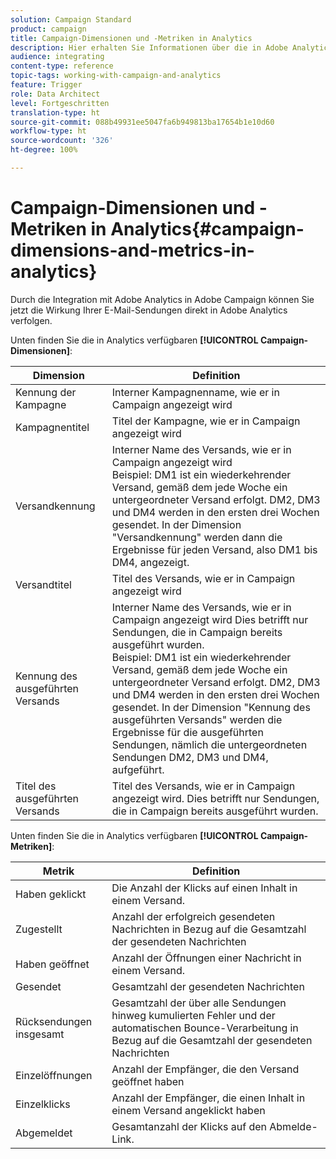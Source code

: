 ```yaml
---
solution: Campaign Standard
product: campaign
title: Campaign-Dimensionen und -Metriken in Analytics
description: Hier erhalten Sie Informationen über die in Adobe Analytics verfügbaren Dimensionen, mit denen Ihre E-Mail-Sendungen in Adobe Campaign verfolgt werden können.
audience: integrating
content-type: reference
topic-tags: working-with-campaign-and-analytics
feature: Trigger
role: Data Architect
level: Fortgeschritten
translation-type: ht
source-git-commit: 088b49931ee5047fa6b949813ba17654b1e10d60
workflow-type: ht
source-wordcount: '326'
ht-degree: 100%

---
```



# Campaign-Dimensionen und -Metriken in Analytics{#campaign-dimensions-and-metrics-in-analytics}

Durch die Integration mit Adobe Analytics in Adobe Campaign können Sie jetzt die Wirkung Ihrer E-Mail-Sendungen direkt in Adobe Analytics verfolgen.

Unten finden Sie die in Analytics verfügbaren **[!UICONTROL Campaign-Dimensionen]**:

<table> 
 <thead> 
  <tr> 
   <th> Dimension<br /> </th> 
   <th> Definition<br /> </th> 
  </tr> 
 </thead> 
 <tbody> 
  <tr> 
   <td> Kennung der Kampagne<br /> </td> 
   <td> Interner Kampagnenname, wie er in Campaign angezeigt wird<br /> </td> 
  </tr> 
  <tr> 
   <td> Kampagnentitel<br /> </td> 
   <td> Titel der Kampagne, wie er in Campaign angezeigt wird<br /> </td> 
  </tr> 
  <tr> 
   <td> Versandkennung<br /> </td> 
   <td> Interner Name des Versands, wie er in Campaign angezeigt wird<br /> Beispiel: DM1 ist ein wiederkehrender Versand, gemäß dem jede Woche ein untergeordneter Versand erfolgt. DM2, DM3 und DM4 werden in den ersten drei Wochen gesendet. In der Dimension "Versandkennung" werden dann die Ergebnisse für jeden Versand, also DM1 bis DM4, angezeigt. <br /> </td> 
  </tr> 
  <tr> 
   <td> Versandtitel<br /> </td> 
   <td> Titel des Versands, wie er in Campaign angezeigt wird<br /> </td> 
  </tr> 
  <tr> 
   <td> Kennung des ausgeführten Versands<br /> </td> 
   <td> Interner Name des Versands, wie er in Campaign angezeigt wird Dies betrifft nur Sendungen, die in Campaign bereits ausgeführt wurden.<br /> Beispiel: DM1 ist ein wiederkehrender Versand, gemäß dem jede Woche ein untergeordneter Versand erfolgt. DM2, DM3 und DM4 werden in den ersten drei Wochen gesendet. In der Dimension "Kennung des ausgeführten Versands" werden die Ergebnisse für die ausgeführten Sendungen, nämlich die untergeordneten Sendungen DM2, DM3 und DM4, aufgeführt. <br /> </td> 
  </tr> 
  <tr> 
   <td> Titel des ausgeführten Versands<br /> </td> 
   <td> Titel des Versands, wie er in Campaign angezeigt wird. Dies betrifft nur Sendungen, die in Campaign bereits ausgeführt wurden.<br /> </td> 
  </tr> 
 </tbody> 
</table>

Unten finden Sie die in Analytics verfügbaren **[!UICONTROL Campaign-Metriken]**:

<table> 
 <thead> 
  <tr> 
   <th> Metrik<br /> </th> 
   <th> Definition<br /> </th> 
  </tr> 
 </thead> 
 <tbody> 
  <tr> 
   <td> Haben geklickt<br /> </td> 
   <td> Die Anzahl der Klicks auf einen Inhalt in einem Versand.<br /> </td> 
  </tr> 
  <tr> 
   <td> Zugestellt<br /> </td> 
   <td> Anzahl der erfolgreich gesendeten Nachrichten in Bezug auf die Gesamtzahl der gesendeten Nachrichten<br /> </td> 
  </tr> 
  <tr> 
   <td> Haben geöffnet<br /> </td> 
   <td> Anzahl der Öffnungen einer Nachricht in einem Versand.<br /> </td> 
  </tr> 
  <tr> 
   <td> Gesendet<br /> </td> 
   <td> Gesamtzahl der gesendeten Nachrichten<br /> </td> 
  </tr> 
  <tr> 
   <td> Rücksendungen insgesamt<br /> </td> 
   <td> Gesamtzahl der über alle Sendungen hinweg kumulierten Fehler und der automatischen Bounce-Verarbeitung in Bezug auf die Gesamtzahl der gesendeten Nachrichten<br /> </td> 
  </tr> 
  <tr> 
   <td> Einzelöffnungen<br /> </td> 
   <td> Anzahl der Empfänger, die den Versand geöffnet haben<br /> </td> 
  </tr> 
  <tr> 
   <td> Einzelklicks<br /> </td> 
   <td> Anzahl der Empfänger, die einen Inhalt in einem Versand angeklickt haben<br /> </td> 
  </tr> 
  <tr> 
   <td> Abgemeldet<br /> </td> 
   <td> Gesamtanzahl der Klicks auf den Abmelde-Link.<br /> </td> 
  </tr> 
 </tbody> 
</table>

